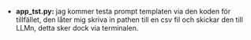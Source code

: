
- **app_tst.py:** jag kommer testa prompt templaten via den koden för tillfället, den låter mig skriva in pathen till en csv fil och skickar den till LLMn, detta sker dock via terminalen.
